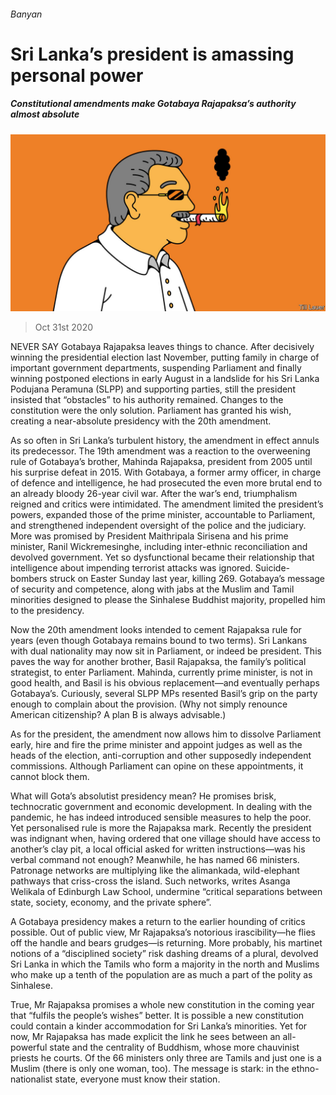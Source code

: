 ###### Banyan

# Sri Lanka’s president is amassing personal power 

##### Constitutional amendments make Gotabaya Rajapaksa’s authority almost absolute 

![image](images/20201031_ASD001_0.jpg) 

> Oct 31st 2020 

NEVER SAY Gotabaya Rajapaksa leaves things to chance. After decisively winning the presidential election last November, putting family in charge of important government departments, suspending Parliament and finally winning postponed elections in early August in a landslide for his Sri Lanka Podujana Peramuna (SLPP) and supporting parties, still the president insisted that “obstacles” to his authority remained. Changes to the constitution were the only solution. Parliament has granted his wish, creating a near-absolute presidency with the 20th amendment.

As so often in Sri Lanka’s turbulent history, the amendment in effect annuls its predecessor. The 19th amendment was a reaction to the overweening rule of Gotabaya’s brother, Mahinda Rajapaksa, president from 2005 until his surprise defeat in 2015. With Gotabaya, a former army officer, in charge of defence and intelligence, he had prosecuted the even more brutal end to an already bloody 26-year civil war. After the war’s end, triumphalism reigned and critics were intimidated. The amendment limited the president’s powers, expanded those of the prime minister, accountable to Parliament, and strengthened independent oversight of the police and the judiciary. More was promised by President Maithripala Sirisena and his prime minister, Ranil Wickremesinghe, including inter-ethnic reconciliation and devolved government. Yet so dysfunctional became their relationship that intelligence about impending terrorist attacks was ignored. Suicide-bombers struck on Easter Sunday last year, killing 269. Gotabaya’s message of security and competence, along with jabs at the Muslim and Tamil minorities designed to please the Sinhalese Buddhist majority, propelled him to the presidency.


Now the 20th amendment looks intended to cement Rajapaksa rule for years (even though Gotabaya remains bound to two terms). Sri Lankans with dual nationality may now sit in Parliament, or indeed be president. This paves the way for another brother, Basil Rajapaksa, the family’s political strategist, to enter Parliament. Mahinda, currently prime minister, is not in good health, and Basil is his obvious replacement—and eventually perhaps Gotabaya’s. Curiously, several SLPP MPs resented Basil’s grip on the party enough to complain about the provision. (Why not simply renounce American citizenship? A plan B is always advisable.)

As for the president, the amendment now allows him to dissolve Parliament early, hire and fire the prime minister and appoint judges as well as the heads of the election, anti-corruption and other supposedly independent commissions. Although Parliament can opine on these appointments, it cannot block them.

What will Gota’s absolutist presidency mean? He promises brisk, technocratic government and economic development. In dealing with the pandemic, he has indeed introduced sensible measures to help the poor. Yet personalised rule is more the Rajapaksa mark. Recently the president was indignant when, having ordered that one village should have access to another’s clay pit, a local official asked for written instructions—was his verbal command not enough? Meanwhile, he has named 66 ministers. Patronage networks are multiplying like the alimankada, wild-elephant pathways that criss-cross the island. Such networks, writes Asanga Welikala of Edinburgh Law School, undermine “critical separations between state, society, economy, and the private sphere”.

A Gotabaya presidency makes a return to the earlier hounding of critics possible. Out of public view, Mr Rajapaksa’s notorious irascibility—he flies off the handle and bears grudges—is returning. More probably, his martinet notions of a “disciplined society” risk dashing dreams of a plural, devolved Sri Lanka in which the Tamils who form a majority in the north and Muslims who make up a tenth of the population are as much a part of the polity as Sinhalese.

True, Mr Rajapaksa promises a whole new constitution in the coming year that “fulfils the people’s wishes” better. It is possible a new constitution could contain a kinder accommodation for Sri Lanka’s minorities. Yet for now, Mr Rajapaksa has made explicit the link he sees between an all-powerful state and the centrality of Buddhism, whose more chauvinist priests he courts. Of the 66 ministers only three are Tamils and just one is a Muslim (there is only one woman, too). The message is stark: in the ethno-nationalist state, everyone must know their station.

